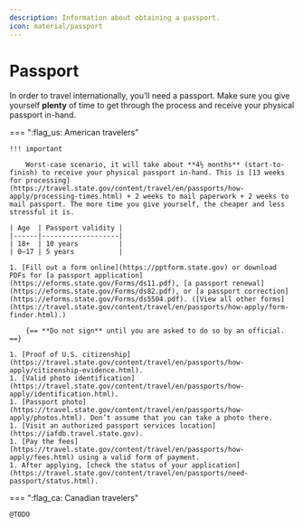 ```yaml
---
description: Information about obtaining a passport.
icon: material/passport
---
```


# Passport

In order to travel internationally, you’ll need a passport. Make sure you give yourself **plenty** of time to get through the process and receive your physical passport in-hand.

=== ":flag_us: American travelers"

    !!! important

        Worst-case scenario, it will take about **4½ months** (start-to-finish) to receive your physical passport in-hand. This is [13 weeks for processing](https://travel.state.gov/content/travel/en/passports/how-apply/processing-times.html) + 2 weeks to mail paperwork + 2 weeks to mail passport. The more time you give yourself, the cheaper and less stressful it is.

    | Age  | Passport validity |
    |------|-------------------|
    | 18+  | 10 years          |
    | 0–17 | 5 years           |

    1. [Fill out a form online](https://pptform.state.gov) or download PDFs for [a passport application](https://eforms.state.gov/Forms/ds11.pdf), [a passport renewal](https://eforms.state.gov/Forms/ds82.pdf), or [a passport correction](https://eforms.state.gov/Forms/ds5504.pdf). ([View all other forms](https://travel.state.gov/content/travel/en/passports/how-apply/form-finder.html).)

        {== **Do not sign** until you are asked to do so by an official. ==}

    1. [Proof of U.S. citizenship](https://travel.state.gov/content/travel/en/passports/how-apply/citizenship-evidence.html).
    1. [Valid photo identification](https://travel.state.gov/content/travel/en/passports/how-apply/identification.html).
    1. [Passport photo](https://travel.state.gov/content/travel/en/passports/how-apply/photos.html). Don’t assume that you can take a photo there.
    1. [Visit an authorized passport services location](https://iafdb.travel.state.gov).
    1. [Pay the fees](https://travel.state.gov/content/travel/en/passports/how-apply/fees.html) using a valid form of payment.
    1. After applying, [check the status of your application](https://travel.state.gov/content/travel/en/passports/need-passport/status.html).

=== ":flag_ca: Canadian travelers"

    @TODO
